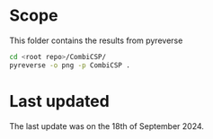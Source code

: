 
# Scope

This folder contains the results from pyreverse 

```bash
cd <root repo>/CombiCSP/
pyreverse -o png -p CombiCSP .
```

# Last updated

The last update was on the 18th of September 2024.